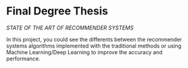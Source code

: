 # Final Degree Thesis
<em>STATE OF THE ART OF RECOMMENDER SYSTEMS</em>

In this project, you could see the differents between the recommender systems algorithms implemented with the traditional methods or using Machine Learning/Deep Learning to improve the accuracy and performance.

